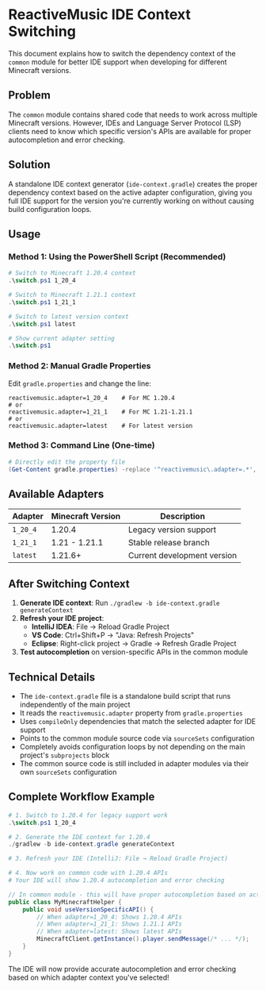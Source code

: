 # ReactiveMusic IDE Context Switching

This document explains how to switch the dependency context of the `common` module for better IDE support when developing for different Minecraft versions.

## Problem

The `common` module contains shared code that needs to work across multiple Minecraft versions. However, IDEs and Language Server Protocol (LSP) clients need to know which specific version's APIs are available for proper autocompletion and error checking.

## Solution

A standalone IDE context generator (`ide-context.gradle`) creates the proper dependency context based on the active adapter configuration, giving you full IDE support for the version you're currently working on without causing build configuration loops.

## Usage

### Method 1: Using the PowerShell Script (Recommended)

```powershell
# Switch to Minecraft 1.20.4 context
.\switch.ps1 1_20_4

# Switch to Minecraft 1.21.1 context
.\switch.ps1 1_21_1

# Switch to latest version context
.\switch.ps1 latest

# Show current adapter setting
.\switch.ps1
```

### Method 2: Manual Gradle Properties

Edit `gradle.properties` and change the line:
```properties
reactivemusic.adapter=1_20_4    # For MC 1.20.4
# or
reactivemusic.adapter=1_21_1    # For MC 1.21-1.21.1  
# or
reactivemusic.adapter=latest    # For latest version
```

### Method 3: Command Line (One-time)

```powershell
# Directly edit the property file
(Get-Content gradle.properties) -replace '^reactivemusic\.adapter=.*', 'reactivemusic.adapter=1_21_1' | Set-Content gradle.properties
```

## Available Adapters

| Adapter | Minecraft Version | Description |
|---------|------------------|-------------|
| `1_20_4` | 1.20.4 | Legacy version support |
| `1_21_1` | 1.21 - 1.21.1 | Stable release branch |
| `latest` | 1.21.6+ | Current development version |

## After Switching Context

1. **Generate IDE context**: Run `./gradlew -b ide-context.gradle generateContext`
2. **Refresh your IDE project**:
   - **IntelliJ IDEA**: File → Reload Gradle Project
   - **VS Code**: Ctrl+Shift+P → "Java: Refresh Projects"
   - **Eclipse**: Right-click project → Gradle → Refresh Gradle Project
3. **Test autocompletion** on version-specific APIs in the common module

## Technical Details

- The `ide-context.gradle` file is a standalone build script that runs independently of the main project
- It reads the `reactivemusic.adapter` property from `gradle.properties` 
- Uses `compileOnly` dependencies that match the selected adapter for IDE support
- Points to the common module source code via `sourceSets` configuration
- Completely avoids configuration loops by not depending on the main project's `subprojects` block
- The common source code is still included in adapter modules via their own `sourceSets` configuration

## Complete Workflow Example

```powershell
# 1. Switch to 1.20.4 for legacy support work
.\switch.ps1 1_20_4

# 2. Generate the IDE context for 1.20.4 
./gradlew -b ide-context.gradle generateContext

# 3. Refresh your IDE (IntelliJ: File → Reload Gradle Project)

# 4. Now work on common code with 1.20.4 APIs
# Your IDE will show 1.20.4 autocompletion and error checking
```

```java
// In common module - this will have proper autocompletion based on active adapter
public class MyMinecraftHelper {
    public void useVersionSpecificAPI() {
        // When adapter=1_20_4: Shows 1.20.4 APIs
        // When adapter=1_21_1: Shows 1.21.1 APIs  
        // When adapter=latest: Shows latest APIs
        MinecraftClient.getInstance().player.sendMessage(/* ... */);
    }
}
```

The IDE will now provide accurate autocompletion and error checking based on which adapter context you've selected!